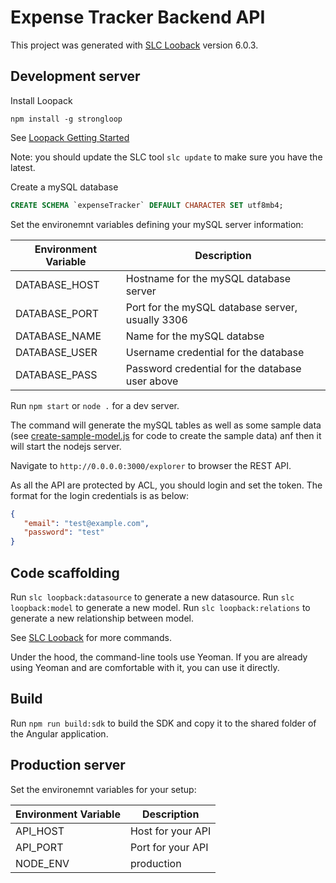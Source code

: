 # Expense Tracker Backend API

This project was generated with [SLC Looback](https://loopback.io/doc/en/lb2/Command-line-tools.html) version 6.0.3.

## Development server

Install Loopack

```npm install -g strongloop```

See [Loopack Getting Started](http://loopback.io/getting-started/)

Note: you should update the SLC tool `slc update` to make sure you have the latest.

Create a mySQL database

```SQL
CREATE SCHEMA `expenseTracker` DEFAULT CHARACTER SET utf8mb4;
```
Set the environemnt variables defining your mySQL server information:

| Environment Variable | Description |
| ---| --- |
| DATABASE_HOST | Hostname for the mySQL database server |
| DATABASE_PORT | Port for the mySQL database server, usually 3306 |
| DATABASE_NAME | Name for the mySQL databse |
| DATABASE_USER | Username credential for the database |
| DATABASE_PASS | Password credential for the database user above |

Run `npm start` or `node .` for a dev server.

The command will generate the mySQL tables as well as some sample data (see [create-sample-model.js](server/boot/create-sample-model.js) for code to create the sample data) anf then it will start the nodejs server. 

Navigate to `http://0.0.0.0:3000/explorer` to browser the REST API. 

As all the API are protected by ACL, you should login and set the token. The format for the login credentials is as below:
```json
{
   "email": "test@example.com",
   "password": "test"
}
```

## Code scaffolding

Run `slc loopback:datasource` to generate a new datasource.
Run `slc loopback:model` to generate a new model.
Run `slc loopback:relations` to generate a new relationship between model.

See [SLC Looback](https://loopback.io/doc/en/lb2/Command-line-tools.html) for more commands.

Under the hood, the command-line tools use Yeoman. If you are already using Yeoman and are comfortable with it, you can use it directly.

## Build

Run `npm run build:sdk` to build the SDK and copy it to the shared folder of the Angular application. 

## Production server

Set the environemnt variables for your setup:

| Environment Variable | Description |
| ---| --- |
| API_HOST | Host for your API |
| API_PORT | Port for your API |
| NODE_ENV | production |
